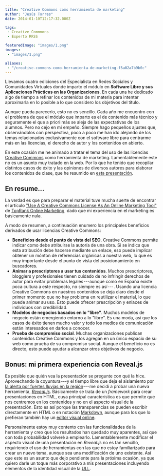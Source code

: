 ```yaml
---
title: "Creative Commons como herramienta de marketing"
author: "Jesús Torres"
date: 2014-01-10T12:17:32.000Z

tags:
 - Creative Commnons
 - Experto RRSS

featuredImage: "images/1.png" 
images:
 - "images/1.png" 

aliases:
 - "/creative-commons-como-herramienta-de-marketing-f5a02a7b9b0c"
---
```


Llevamos cuatro ediciones del Especialista en Redes Sociales y Comunidades Virtuales donde imparto el módulo en **Software Libre y sus Aplicaciones Prácticas en las Organizaciones**.
En cada una he dedicado algo de tiempo a refinar los contenidos de mi materia para intentar aproximarla en lo posible a lo que considero los objetivos del título.

Aunque pueda parecerlo, esto no es sencillo.
Cada año me encuentro con el problema de que el módulo que imparto es el de contenido más técnico y seguramente el que a priori más se aleja de las expectativas de los alumnos.
Pero no cejo en mi empeño.
Siempre hago pequeños ajustes que, observándolos con perspectiva, poco a poco me han ido alejando de los temas relacionados exclusivamente con el software libre para centrarme más en las licencias, el derecho de autor y los contenidos en abierto.

En este ocasión me he animado a tratar el tema del uso de las licencias [Creative Commons](http://es.creativecommons.org/) como herramienta de marketing.
Lamentablemente este no es un asunto muy tratado en la web.
Por lo que he tenido que recopilar distintos casos de éxito y las opiniones de diversos autores para elaborar los contenidos de clase, que he resumido en [esta presentación](http://jmtorres.webs.ull.es/slides/creative_commons_como_herramienta_de_marketing/).

## En resume...

La verdad es que para preparar el material tuve mucha suerte de encontrar el artículo ["Use A Creative Commons License As An Online Marketing Tool"](http://www.toprankblog.com/2009/07/creative-commons-license-marketing-tool/) de [TopRank Online Marketing](http://www.toprankblog.com/), dado que mi experiencia en el marketing es básicamente nula.

A modo de resumen, a continuación enumero los principales beneficios derivados de usar licencias Creative Commons:

* **Beneficios desde el punto de vista del SEO**.
Creative Commons permite indicar como debe atribuirse la autoría de una obra.
Si se indica que esta atribución debe hacerse mediante un enlace, eso puede implicar obtener un mónton de referencias orgánicas a nuestra web, lo que es muy importante desde el punto de vista del posicionamiento en buscadores.
* **Animar a prescriptores a usar tus contenidos**.
Muchos prescriptores, blogglers y profesionales tienen cuidado de no infringir derechos de autor para evitar problemas legales ---aunque como en España existe poca cultura a este respecto, no siempre es así--- .
Usando una licencia Creative Commons en nuestros contenidos se deja claro desde el primer momento que no hay problema en reutilizar el material, lo que puede animar su uso.
Esto puede ofrecer prescripción y enlaces de individuos con credibilidad.
* **Modelos de negocios basados en lo "libre"**.
Muchos modelos de negocio están emergiendo entorno a lo "libre".
Es una moda, así que los casos de éxito tienen mucho valor y todo los medios de comunicación están interesados en darlos a conocer.
* **Prueba de compromiso social**.
Muchas organizaciones publican contenidos Creative Commons y los agregan en un único espacio de su web como prueba de su compromiso social.
Aunque el beneficio no es directo, esto puede ayudar a alcanzar otros objetivos de negocio.

## Bonus: mi primera experiencia con Reveal.js

Es posible que quién vea la presentación se pregunte con qué la hice.
Aprovechando la coyuntura ---y el tiempo libre que deja el aislamiento por [la alerta por fuertes lluvias en la región](http://www.europapress.es/sociedad/noticia-tenerife-sigue-alerta-roja-lluvias-20131212092235.html)--- me decidí a probar una nueva herramienta, [_Reveal.js_](http://lab.hakim.se/reveal-js/#/).
Básicamente se trata de un _framework_ para crear presentaciones en HTML, cuya principal característica es que permite que nos centremos en los contenidos y no en el aspecto visual de la presentación.
Esto es así porque las transparencias se pueden escribir directamente en HTML o en notación [Markdown](http://es.wikipedia.org/wiki/Markdown), aunque para los que lo prefieran también hay un [editor visual online](http://slid.es/).

Personalmente estoy muy contento con las funcionalidades de la herramienta y creo que los resultados han quedado muy aparentes, así que con toda probabilidad volveré a emplearlo.
Lamentablemente modificar el aspecto visual de una presentación en _Reveal.js_ no es tan sencillo, requiriendo el uso de herramientas con las que no estoy familiarizado para crear un nuevo tema, aunque sea una modificación de uno existente.
Así que este es un asunto que dejo pendiente para la próxima ocasión, ya que quiero darle un toque más corporativo a mis presentaciones incluyendo elementos de la identidad visual de la [ULL](http://www.ull.es/).
